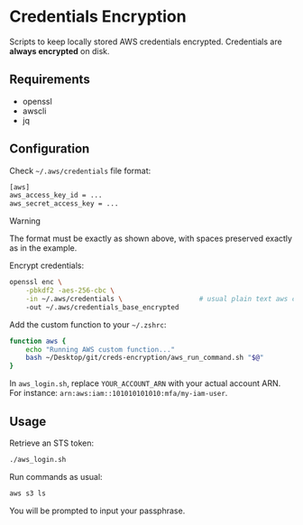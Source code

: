 # Credentials Encryption
Scripts to keep locally stored AWS credentials encrypted.
Credentials are **always encrypted** on disk.

## Requirements
 * openssl
 * awscli
 * jq

## Configuration
Check `~/.aws/credentials` file format:
```sh
[aws]
aws_access_key_id = ...
aws_secret_access_key = ...
```
> [!WARNING]
> The format must be exactly as shown above, with spaces preserved exactly as in the example.

Encrypt credentials:
```sh
openssl enc \
    -pbkdf2 -aes-256-cbc \
    -in ~/.aws/credentials \                   # usual plain text aws credentials file
    -out ~/.aws/credentials_base_encrypted
```

Add the custom function to your `~/.zshrc`:
```sh
function aws {
    echo "Running AWS custom function..."
    bash ~/Desktop/git/creds-encryption/aws_run_command.sh "$@"
}
```

In `aws_login.sh`, replace `YOUR_ACCOUNT_ARN` with your actual account ARN. For instance: `arn:aws:iam::101010101010:mfa/my-iam-user`.

## Usage
Retrieve an STS token:
```sh
./aws_login.sh
```

Run commands as usual:
```sh
aws s3 ls
```
You will be prompted to input your passphrase.

